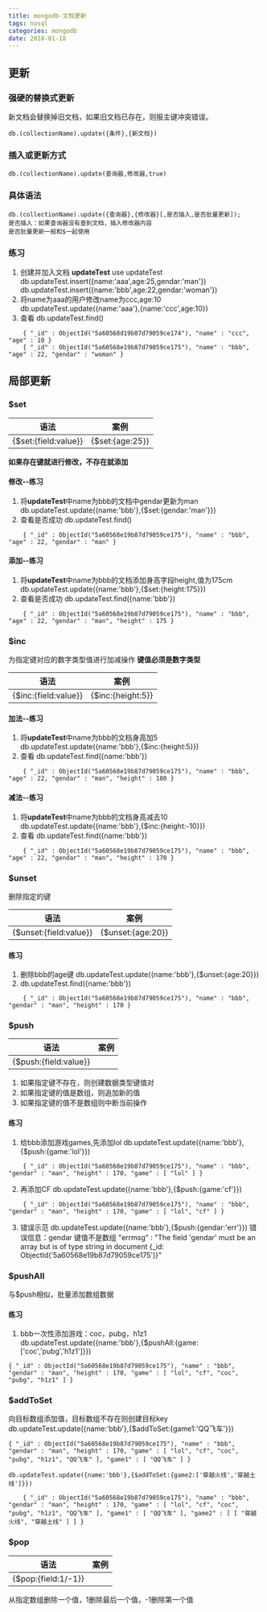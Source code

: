 ```yaml
---
title: mongodb-文档更新
tags: nosql
categories: mongodb
date: 2018-01-18
---
```


## 更新

### 强硬的替换式更新

新文档会替换掉旧文档，如果旧文档已存在，则报主键冲突错误。
```
db.(collectionName).update({条件},{新文档})
```

### 插入或更新方式
```
db.(collectionName).update(查询器,修改器,true)
```
<!--more-->
### 具体语法
```
db.(collectionName).update({查询器},{修改器}[,是否插入,是否批量更新]);
是否插入：如果查询器没有查到文档，插入修改器内容
是否批量更新一般和$一起使用
```

### 练习
1. 创建并加入文档 **updateTest**
    use updateTest 
    db.updateTest.insert({name:'aaa',age:25,gendar:'man'})
    db.updateTest.insert({name:'bbb',age:22,gendar:'woman'})
2. 将name为aaa的用户修改name为ccc,age:10
    db.updateTest.update({name:'aaa'},{name:'ccc',age:10})
3. 查看
    db.updateTest.find()
```
    { "_id" : ObjectId("5a60568d19b87d79059ce174"), "name" : "ccc", "age" : 10 }
    { "_id" : ObjectId("5a60568e19b87d79059ce175"), "name" : "bbb", "age" : 22, "gendar" : "woman" }
```

## 局部更新

### $set
语法| 案例
--|--
{$set:{field:value}} | {$set:{age:25}}

**如果存在键就进行修改，不存在就添加**

#### 修改--练习

1. 将**updateTest**中name为bbb的文档中gendar更新为man
    db.updateTest.update({name:'bbb'},{$set:{gendar:'man'}})
2. 查看是否成功
    db.updateTest.find()
```
    { "_id" : ObjectId("5a60568e19b87d79059ce175"), "name" : "bbb", "age" : 22, "gendar" : "man" }
```

#### 添加--练习

1. 将**updateTest**中name为bbb的文档添加身高字段height,值为175cm
   db.updateTest.update({name:'bbb'},{$set:{height:175}})
2. 查看是否成功
    db.updateTest.find({name:'bbb'})
```
    { "_id" : ObjectId("5a60568e19b87d79059ce175"), "name" : "bbb", "age" : 22, "gendar" : "man", "height" : 175 }
```

### $inc

为指定键对应的数字类型值进行加减操作
**键值必须是数字类型**

语法|案例
--|--
{$inc:{field:value}}|{$inc:{height:5}}

#### 加法--练习
1. 将**updateTest**中name为bbb的文档身高加5
    db.updateTest.update({name:'bbb'},{$inc:{height:5}})
2. 查看
    db.updateTest.find({name:'bbb'})
```
    { "_id" : ObjectId("5a60568e19b87d79059ce175"), "name" : "bbb", "age" : 22, "gendar" : "man", "height" : 180 }
```

#### 减法--练习
1. 将**updateTest**中name为bbb的文档身高减去10
    db.updateTest.update({name:'bbb'},{$inc:{height:-10}})
2. 查看
    db.updateTest.find({name:'bbb'})
```
    { "_id" : ObjectId("5a60568e19b87d79059ce175"), "name" : "bbb", "age" : 22, "gendar" : "man", "height" : 170 }
```

### $unset
删除指定的键

语法|案例
--|--
{$unset:{field:value}} | {$unset:{age:20}}

#### 练习
1. 删除bbb的age键
    db.updateTest.update({name:'bbb'},{$unset:{age:20}})
2. db.updateTest.find({name:'bbb'})
```
    { "_id" : ObjectId("5a60568e19b87d79059ce175"), "name" : "bbb", "gendar" : "man", "height" : 170 }
```

### $push

语法|案例
--|--
{$push:{field:value}} | 

1. 如果指定键不存在，则创建数据类型键值对
2. 如果指定键的值是数组，则追加新的值
3. 如果指定键的值不是数组则中断当前操作

#### 练习
1. 给bbb添加游戏games,先添加lol
    db.updateTest.update({name:'bbb'},{$push:{game:'lol'}})
```
    { "_id" : ObjectId("5a60568e19b87d79059ce175"), "name" : "bbb", "gendar" : "man", "height" : 170, "game" : [ "lol" ] }
```
2. 再添加CF
    db.updateTest.update({name:'bbb'},{$push:{game:'cf'}})
```
    { "_id" : ObjectId("5a60568e19b87d79059ce175"), "name" : "bbb", "gendar" : "man", "height" : 170, "game" : [ "lol", "cf" ] }
```
3. 错误示范
    db.updateTest.update({name:'bbb'},{$push:{gendar:'err'}})
    错误信息：gendar 键值不是数组
     "errmsg" : "The field 'gendar' must be an array but is of type string in document {_id: ObjectId('5a60568e19b87d79059ce175')}"

### $pushAll

与$push相似，批量添加数组数据

#### 练习
1. bbb一次性添加游戏：coc，pubg，h1z1
    db.updateTest.update({name:'bbb'},{$pushAll:{game:['coc','pubg','h1z1']}})
```
{ "_id" : ObjectId("5a60568e19b87d79059ce175"), "name" : "bbb", "gendar" : "man", "height" : 170, "game" : [ "lol", "cf", "coc", "pubg", "h1z1" ] }
```

### $addToSet

向目标数组添加值，目标数组不存在则创建目标key
    db.updateTest.update({name:'bbb'},{$addToSet:{game1:'QQ飞车'}})
```
{ "_id" : ObjectId("5a60568e19b87d79059ce175"), "name" : "bbb", "gendar" : "man", "height" : 170, "game" : [ "lol", "cf", "coc", "pubg", "h1z1", "QQ飞车" ], "game1" : [ "QQ飞车" ] }
```


    db.updateTest.update({name:'bbb'},{$addToSet:{game2:['穿越火线','穿越土线']}})

```
    { "_id" : ObjectId("5a60568e19b87d79059ce175"), "name" : "bbb", "gendar" : "man", "height" : 170, "game" : [ "lol", "cf", "coc", "pubg", "h1z1", "QQ飞车" ], "game1" : [ "QQ飞车" ], "game2" : [ [ "穿越火线", "穿越土线" ] ] }
```

### $pop

语法|案例
--|--
{$pop:{field:1/-1}} | 

从指定数组删除一个值，1删除最后一个值，-1删除第一个值